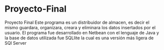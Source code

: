 # Proyecto-Final
Proyecto Final 
Este programa es un distribuidor de almacen, es decir el mismo guardara, organizara,
creara y eliminara los datos insertados por el usuario.
El programa fue desarrollado en Netbean con el lenguaje de Java  y 
la base de datos utilizada fue SQLlite la cual es una versión más 
ligera de SQl Server
